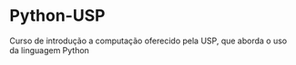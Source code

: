 # Python-USP
 Curso de introdução a computação oferecido pela USP, que aborda o uso da linguagem Python
